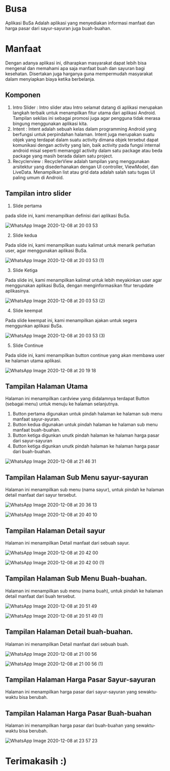 # Busa
Aplikasi BuSa Adalah aplikasi yang menyediakan informasi manfaat dan harga pasar dari sayur-sayuran juga buah-buahan.

# Manfaat
Dengan adanya aplikasi ini, diharapkan masyarakat dapat lebih bisa mengenal dan memahami apa saja manfaat buah dan sayuran bagi kesehatan. Disertakan juga harganya guna mempermudah masyarakat dalam menyiapkan biaya ketika berbelanja.

## Komponen
1. Intro Slider : Intro slider atau Intro selamat datang di aplikasi merupakan langkah terbaik untuk menampilkan fitur utama dari aplikasi Android. Tampilan sekilas ini sebagai promosi juga agar pengguna tidak merasa bingung menggunakan aplikasi kita.
2. Intent : Intent adalah sebuah kelas dalam programming Android yang berfungsi untuk perpindahan halaman. Intent juga merupakan suatu objek yang terdapat dalam suatu activity dimana objek tersebut dapat komunikasi dengan activity yang lain, baik activity pada fungsi internal android misal seperti memanggil activity dalam satu package atau beda package yang masih berada dalam satu project.
3. Recyclerview : RecyclerView adalah tampilan yang menggunakan arsitektur yang disederhanakan dengan UI controller, ViewModel, dan LiveData. Menampilkan list atau grid data adalah salah satu tugas UI paling umum di Android.

## Tampilan intro slider
1. Slide pertama

pada slide ini, kami menampilkan definisi dari aplikasi BuSa.

![WhatsApp Image 2020-12-08 at 20 03 53](https://user-images.githubusercontent.com/60412314/101487352-a3233700-3990-11eb-98d2-4b37e10c6af2.jpeg)

2. Slide kedua

Pada slide ini, kami menampilkan suatu kalimat untuk menarik perhatian user, agar menggunakan aplikasi BuSa.

![WhatsApp Image 2020-12-08 at 20 03 53 (1)](https://user-images.githubusercontent.com/60412314/101487926-76bbea80-3991-11eb-8f94-986ed55c204c.jpeg)

3. Slide Ketiga

Pada slide ini, kami menampilkan kalimat untuk lebih meyakinkan user agar menggunakan aplikasi BuSa, dengan menginformasikan fitur terupdate aplikasinya.

![WhatsApp Image 2020-12-08 at 20 03 53 (2)](https://user-images.githubusercontent.com/60412314/101488217-e7fb9d80-3991-11eb-8710-76d145465ab2.jpeg)

4. Slide keempat 

Pada slide keempat ini, kami menampilkan ajakan untuk segera menggunkan aplikasi BuSa.

![WhatsApp Image 2020-12-08 at 20 03 53 (3)](https://user-images.githubusercontent.com/60412314/101488495-432d9000-3992-11eb-960d-1844922b7b41.jpeg)

5. Slide Continue

Pada slide ini, kami menampilkan button continue yang akan membawa user ke halaman utama aplikasi.

![WhatsApp Image 2020-12-08 at 20 19 18](https://user-images.githubusercontent.com/60412314/101488875-c0590500-3992-11eb-96f5-d391dd34788e.jpeg)



## Tampilan Halaman Utama 

Halaman ini menampilkan cardview yang didalamnya terdapat Button (sebagai menu)  untuk menuju ke halaman selanjutnya.
1. Button pertama digunakan untuk pindah halaman ke halaman sub menu manfaat sayur-ayuran.
2. Button kedua digunakan untuk pindah halaman ke halaman sub menu manfaat buah-buahan.
3. Button ketiga digunkan unutk pindah halaman ke halaman harga pasar dari sayur-sayuran
4. Button ketiga digunkan unutk pindah halaman ke halaman harga pasar dari buah-buahan.


![WhatsApp Image 2020-12-08 at 21 46 31](https://user-images.githubusercontent.com/60412314/101499193-90fcc500-399f-11eb-87d2-3001b4863478.jpeg)




## Tampilan Halaman Sub Menu sayur-sayuran

Halaman ini menampilkan sub menu (nama sayur), untuk pindah ke halaman detail manfaat dari sayur tersebut.

![WhatsApp Image 2020-12-08 at 20 36 13](https://user-images.githubusercontent.com/60412314/101490580-234b9b80-3995-11eb-9fef-a1b5536f55f1.jpeg)

![WhatsApp Image 2020-12-08 at 20 40 10](https://user-images.githubusercontent.com/60412314/101490908-9b19c600-3995-11eb-99a3-398401f96ef6.jpeg)



## Tampilan Halaman Detail sayur

Halaman ini menampilkan Detail manfaat dari sebuah sayur.

![WhatsApp Image 2020-12-08 at 20 42 00](https://user-images.githubusercontent.com/60412314/101491066-dddb9e00-3995-11eb-8227-49ff71a261a8.jpeg)

![WhatsApp Image 2020-12-08 at 20 42 00 (1)](https://user-images.githubusercontent.com/60412314/101491093-e7fd9c80-3995-11eb-9acf-48e5ac8feab1.jpeg)



## Tampilan Halaman Sub Menu Buah-buahan.

Halaman ini menampilkan sub menu (nama buah), untuk pindah ke halaman detail manfaat dari buah tersebut.

![WhatsApp Image 2020-12-08 at 20 51 49](https://user-images.githubusercontent.com/60412314/101492236-48410e00-3997-11eb-94a5-1b1c5e21c386.jpeg)

![WhatsApp Image 2020-12-08 at 20 51 49 (1)](https://user-images.githubusercontent.com/60412314/101492344-63138280-3997-11eb-85d0-2d449992a521.jpeg)


## Tampilan Halaman Detail buah-buahan.

Halaman ini menampilkan Detail manfaat dari sebuah buah.

![WhatsApp Image 2020-12-08 at 21 00 56](https://user-images.githubusercontent.com/60412314/101493427-a7535280-3998-11eb-9fd9-f14dcaf14be7.jpeg)

![WhatsApp Image 2020-12-08 at 21 00 56 (1)](https://user-images.githubusercontent.com/60412314/101493442-ab7f7000-3998-11eb-8bac-6d349bebe959.jpeg)



## Tampilan Halaman Harga Pasar Sayur-sayuran

Halaman ini menampilkan harga pasar dari sayur-sayuran yang sewaktu-waktu bisa berubah.


## Tampilan Halaman Harga Pasar Buah-buahan

Halaman ini menampilkan harga pasar dari buah-buahan yang sewaktu-waktu bisa berubah.

![WhatsApp Image 2020-12-08 at 23 57 23](https://user-images.githubusercontent.com/60412314/101515646-281e4880-39b1-11eb-8d66-24c963263717.jpeg)


# Terimakasih :)





